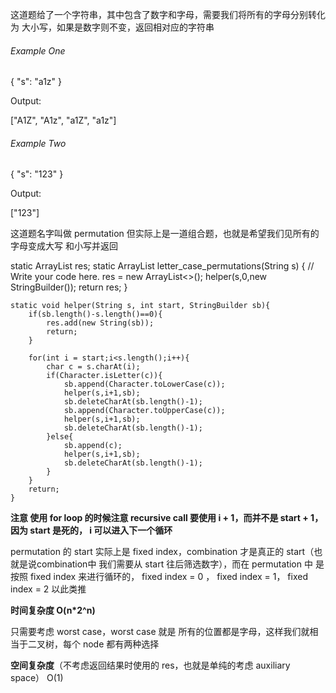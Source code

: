 这道题给了一个字符串，其中包含了数字和字母，需要我们将所有的字母分别转化为 大小写，如果是数字则不变，返回相对应的字符串

###### Example One

{
"s": "a1z"
}

Output:

["A1Z", "A1z", "a1Z", "a1z"]

###### Example Two

{
"s": "123"
}

Output:

["123"]

这道题名字叫做 permutation 但实际上是一道组合题，也就是希望我们见所有的字母变成大写 和小写并返回

static ArrayList<String> res;
static ArrayList<String> letter_case_permutations(String s) {
// Write your code here.
res = new ArrayList<>();
helper(s,0,new StringBuilder());
return res;
}

    static void helper(String s, int start, StringBuilder sb){
        if(sb.length()-s.length()==0){
            res.add(new String(sb));
            return;
        }
        
        for(int i = start;i<s.length();i++){
            char c = s.charAt(i);
            if(Character.isLetter(c)){
                sb.append(Character.toLowerCase(c));
                helper(s,i+1,sb);
                sb.deleteCharAt(sb.length()-1);
                sb.append(Character.toUpperCase(c));
                helper(s,i+1,sb);
                sb.deleteCharAt(sb.length()-1);
            }else{
                sb.append(c);
                helper(s,i+1,sb);
                sb.deleteCharAt(sb.length()-1);
            }
        }
        return;
    }

**注意 使用 for loop 的时候注意 recursive call 要使用 i + 1，而并不是 start + 1，因为 start 是死的， i 可以进入下一个循环**

permutation 的 start 实际上是 fixed index，combination 才是真正的 start（也就是说combination中 我们需要从 start 往后筛选数字），而在 permutation 中 是按照 fixed index 来进行循环的， fixed index = 0 ， fixed index = 1， fixed index = 2 以此类推

**时间复杂度 O(n*2^n)**

只需要考虑 worst case，worst case 就是 所有的位置都是字母，这样我们就相当于二叉树，每个 node 都有两种选择


**空间复杂度**（不考虑返回结果时使用的 res，也就是单纯的考虑 auxiliary space）
O(1)